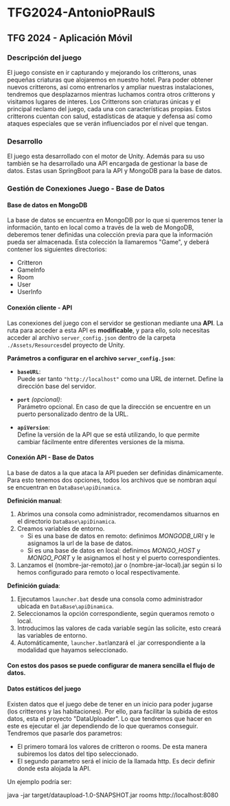 # TFG2024-AntonioPRaulS
## TFG 2024 - Aplicación Móvil

### Descripción del juego

El juego consiste en ir capturando y mejorando los critterons, unas pequeñas criaturas que alojaremos en nuestro hotel. 
Para poder obtener nuevos critterons, así como entrenarlos y ampliar nuestras instalaciones, tendremos que desplazarnos mientras luchamos contra otros critterons y visitamos lugares de interes. 
Los Critterons son criaturas únicas y el principal reclamo del juego, cada una con características propias.  Estos critterons cuentan con salud, estadísticas de ataque y defensa así como ataques especiales que se verán influenciados por el nivel que tengan. 

### Desarrollo

El juego esta desarrollado con el motor de Unity. Además para su uso también se ha desarrollado una API encargada de gestionar la base de datos. Estas usan SpringBoot para la API y MongoDB para la base de datos.


### Gestión de Conexiones Juego - Base de Datos
#### Base de datos en MongoDB
La base de datos se encuentra en MongoDB por lo que si queremos tener la información, tanto en local como a través de la web de MongoDB, deberemos tener definidas una colección previa para que la información pueda ser almacenada. Esta colección la llamaremos "Game", y deberá contener los siguientes directorios:

  - Critteron
  - GameInfo
  - Room
  - User
  - UserInfo

#### Conexión cliente - API
Las conexiones del juego con el servidor se gestionan mediante una **API**. La ruta para acceder a esta API es **modificable**, y para ello, solo necesitas acceder al archivo `server_config.json` dentro de la carpeta `./Assets/Resources`del proyecto de Unity.

**Parámetros a configurar en el archivo `server_config.json`**:

- **`baseURL`**:  
  Puede ser tanto `"http://localhost"` como una URL de internet. Define la dirección base del servidor.

- **`port`** *(opcional)*:  
  Parámetro opcional. En caso de que la dirección se encuentre en un puerto personalizado dentro de la URL.

- **`apiVersion`**:  
  Define la versión de la API que se está utilizando, lo que permite cambiar fácilmente entre diferentes versiones de la misma.

#### Conexión API - Base de Datos
La base de datos a la que ataca la API pueden ser definidas dinámicamente. Para esto tenemos dos opciones, todos los archivos que se nombran aquí se encuentran en `DataBase\apiDinamica`.

**Definición manual**:

1. Abrimos una consola como administrador, recomendamos situarnos en el directorio `DataBase\apiDinamica`.
2. Creamos variables de entorno.
     - Si es una base de datos en remoto: definimos _MONGODB_URI_ y le asignamos la url de la base de datos.
     - Si es una base de datos en local: definimos _MONGO_HOST_ y _MONGO_PORT_ y le asignamos el host y el puerto correspondientes.
3. Lanzamos el (nombre-jar-remoto).jar o (nombre-jar-local).jar según si lo hemos configurado para remoto o local respectivamente.

**Definición guiada**:

1. Ejecutamos `launcher.bat` desde una consola como administrador ubicada en `DataBase\apiDinamica`.
2. Seleccionamos la opción correspondiente, según queramos remoto o local.
3. Introducimos las valores de cada variable según las solicite, esto creará las variables de entorno.
4. Automáticamente, `launcher.bat`lanzará el .jar correspondiente a la modalidad que hayamos seleccionado.

#### Con estos dos pasos se puede configurar de manera sencilla el flujo de datos.

#### Datos estáticos del juego

Existen datos que el juego debe de tener en un inicio para poder jugarse (los critterons y las habitaciones). Por ello, para facilitar la subida de estos datos, esta el proyecto "DataUploader". Lo que tendremos que hacer en este es ejecutar el .jar dependiendo de lo que queramos conseguir. Tendremos que pasarle dos parametros:
  
  - El primero tomará los valores de critteron o rooms. De esta manera subiremos los datos del tipo seleccionado.
  - El segundo parametro será el inicio de la llamada http. Es decir definir donde esta alojada la API.

Un ejemplo podría ser:

 java -jar target/dataupload-1.0-SNAPSHOT.jar rooms http://localhost:8080



